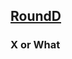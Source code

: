 ## [RoundD](https://codingcompetitions.withgoogle.com/kickstart/round/0000000000051061)

### X or What
